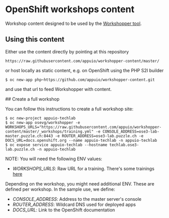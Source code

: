 # OpenShift workshops content

Workshop content designed to be used by the [Workshopper tool](https://github.com/osevg/workshopper).

## Using this content

Either use the content directly by pointing at this repository

```
https://raw.githubusercontent.com/appuio/workshopper-content/master/
```

or host locally as static content, e.g. on OpenShift using the PHP S2I builder

```
$ oc new-app php~https://github.com/appuio/workshopper-content.git
```

and use that url to feed Workshopper with content.


## Create a full workshop

You can follow this instructions to create a full workshop site:

```
$ oc new-project appuio-techlab
$ oc new-app osevg/workshopper -e WORKSHOPS_URLS="https://raw.githubusercontent.com/appuio/workshopper-content/master/_workshops/training.yml" -e CONSOLE_ADDRESS=ose3-lab-master.puzzle.ch:8443 -e ROUTER_ADDRESS=ose3-lab.puzzle.ch -e DOCS_URL=docs.openshift.org --name appuio-techlab -n appuio-techlab
$ oc expose service appuio-techlab --hostname techlab.ose3-lab.puzzle.ch -n appuio-techlab
```

NOTE: You will need the following ENV values:

* *WORKSHOPS_URLS*: Raw URL for a training. There's some trainings [here](https://github.com/appuio/workshopper-content/tree/master/_workshops)

Depending on the workshop, you might need additional ENV. These are defined per workshop. In the sample use, we define:
* *CONSOLE_ADDRESS*: Address to the master server's console
* *ROUTER_ADDRESS*: Wildcard DNS used for deployed apps
* *DOCS_URL*: Link to the OpenShift documentation
